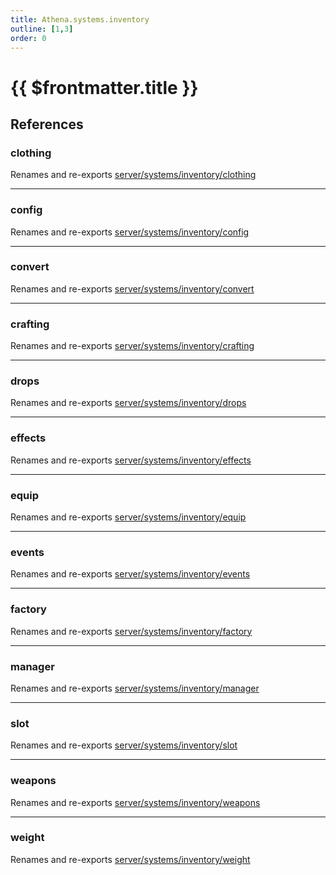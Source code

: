 ```yaml
---
title: Athena.systems.inventory
outline: [1,3]
order: 0
---
```


# {{ $frontmatter.title }}


## References

### clothing

Renames and re-exports [server/systems/inventory/clothing](server_systems_inventory_clothing.md)

___

### config

Renames and re-exports [server/systems/inventory/config](server_systems_inventory_config.md)

___

### convert

Renames and re-exports [server/systems/inventory/convert](server_systems_inventory_convert.md)

___

### crafting

Renames and re-exports [server/systems/inventory/crafting](server_systems_inventory_crafting.md)

___

### drops

Renames and re-exports [server/systems/inventory/drops](server_systems_inventory_drops.md)

___

### effects

Renames and re-exports [server/systems/inventory/effects](server_systems_inventory_effects.md)

___

### equip

Renames and re-exports [server/systems/inventory/equip](server_systems_inventory_equip.md)

___

### events

Renames and re-exports [server/systems/inventory/events](server_systems_inventory_events.md)

___

### factory

Renames and re-exports [server/systems/inventory/factory](server_systems_inventory_factory.md)

___

### manager

Renames and re-exports [server/systems/inventory/manager](server_systems_inventory_manager.md)

___

### slot

Renames and re-exports [server/systems/inventory/slot](server_systems_inventory_slot.md)

___

### weapons

Renames and re-exports [server/systems/inventory/weapons](server_systems_inventory_weapons.md)

___

### weight

Renames and re-exports [server/systems/inventory/weight](server_systems_inventory_weight.md)

